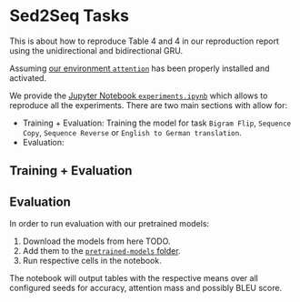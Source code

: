 # Sed2Seq Tasks

This is about how to reproduce Table 4 and 4 in our reproduction report using the unidirectional and bidirectional GRU.

Assuming [our environment `attention`](../../env.yml) has been properly installed and activated.

We provide the [Jupyter Notebook `experiments.ipynb`](experiments.ipynb) which allows to reproduce all the experiments.
There are two main sections with allow for:

- Training + Evaluation: Training the model for task `Bigram Flip`, `Sequence Copy`, `Sequence Reverse` or `English to German translation`.
- Evaluation: 

## Training + Evaluation

## Evaluation

In order to run evaluation with our pretrained models:

1. Download the models from here TODO.
2. Add them to the [`pretrained-models` folder](author-based/data/pretrained-models/).
3. Run respective cells in the notebook.

The notebook will output tables with the respective means over all configured seeds for accuracy, attention mass and possibly BLEU score.
